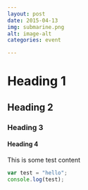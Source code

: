 ```yaml
---
layout: post
date: 2015-04-13
img: submarine.png
alt: image-alt
categories: event

---
```


# Heading 1

## Heading 2

### Heading 3

#### Heading 4

This is some test content

```javascript
var test = "hello";
console.log(test);
```
